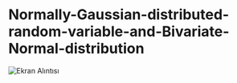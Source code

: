# Normally-Gaussian-distributed-random-variable-and-Bivariate-Normal-distribution

![Ekran Alıntısı](https://user-images.githubusercontent.com/27893642/130618794-02f4fb24-c473-466c-8181-f8908a1c0bcd.PNG)
